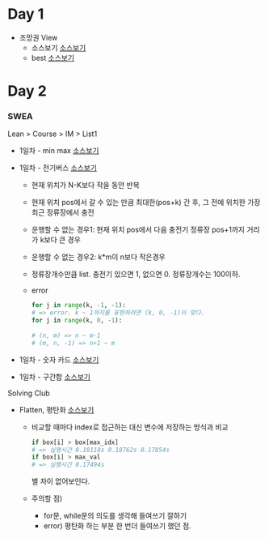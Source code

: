 # Day 1

* 조망권 View
  * 소스보기 [소스보기](./1206.py)
  * best [소스보기](./1206풀이.py)



# Day 2

### SWEA

Lean > Course > IM > List1

* 1일차 - min max [소스보기](./4828.py)

* 1일차 - 전기버스 [소스보기](./4831.py)
  
  * 현재 위치가 N-K보다 작을 동안 반복 
  
  * 현재 위치 pos에서 갈 수 있는 만큼 최대한(pos+k) 간 후, 그 전에 위치한  가장 최근 정류장에서 충전
  
  * 운행할 수 없는 경우1:  현재 위치 pos에서 다음 충전기 정류장 pos+1까지 거리가 k보다 큰 경우
  
  * 운행할 수 없는 경우2: k*m이 n보다 작은경우
  
  * 정류장개수만큼 list. 충전기 있으면 1, 없으면 0. 정류장개수는 100이하.
  
  * error
  
    ```python
    for j in range(k, -1, -1): 
    # => error. k ~ 1까지를 표현하려면 (k, 0, -1)이 맞다.
    for j in range(k, 0, -1):
        
    # (n, m) => n ~ m-1
    # (m, n, -1) => n+1 ~ m
    ```
  
* 1일차 - 숫자 카드 [소스보기](./4834.py)

* 1일차 - 구간합 [소스보기](./4835.py) 

Solving Club

* Flatten, 평탄화 [소스보기](./1208.py) 

  * 비교할 때마다 index로 접근하는 대신 변수에 저장하는 방식과 비교

    ```python
    if box[i] > box[max_idx]
    # => 실행시간 0.18118s 0.18762s 0.17854s
    if box[i] > max_val
    # => 실행시간 0.17494s
    ```

    별 차이 없어보인다.

  * 주의할 점)

    * for문, while문의 의도를 생각해 들여쓰기 잘하기
    * error) 평탄화 하는 부분 한 번더 들여쓰기 했던 점.